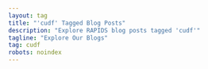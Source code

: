 ```yaml
---
layout: tag
title: "'cudf' Tagged Blog Posts"
description: "Explore RAPIDS blog posts tagged 'cudf'"
tagline: "Explore Our Blogs"
tag: cudf
robots: noindex
---
```

